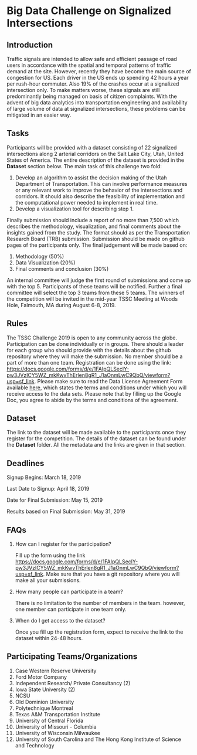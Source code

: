 # Big Data Challenge on Signalized Intersections
## Introduction

   Traffic signals are intended to allow safe and efficient passage of road users in accordance with the spatial and temporal patterns of traffic demand at the site. However, recently they have become the main source of congestion for US. Each driver in the US ends up spending 42 hours a year per rush-hour commuter. Also 19% of the crashes occur at a signalized intersection only. To make matters worse, these signals are still predominantly being managed on basis of citizen complaints. With the advent of big data analytics into transportation engineering and availability of large volume of data at signalized intersections, these problems can be mitigated in an easier way.
   
## Tasks   
   Participants will be provided with a dataset consisting of 22 signalized intersections along 2 arterial corridors on the Salt Lake City, Utah, United States of America. The entire description of the dataset is provided in the **Dataset** section below. 
   The main task of this challenge two fold:
   1. Develop an algorithm to assist the decision making of the Utah Department of Transportation. This can involve performance measures or any relevant work to improve the behavior of the intersections and corridors. It should also describe the feasibility of implementation and the computational power needed to implement in real time.
   2. Develop a visualization tool for describing step 1.
   
   Finally submission should include a report of no more than 7,500 which describes the methodology, visualization, and final comments about the insights gained from the study. The format should as per the Transportation Research Board (TRB) submission. Submission should be made on github pages of the participants only. The final judgement will be made based on:
   1. Methodology (50%)
   2. Data Visualization (20%)
   3. Final comments and conclusion (30%)
   
An internal committee will judge the first round of submissions and come up with the top 5. Participants of these teams will be notified. Further a final committee will select the top 3 teams from these 5 teams.
The winners of the competition will be invited in the mid-year TSSC Meeting at Woods Hole, Falmouth, MA during August 6-8, 2019.
   
## Rules
The TSSC Challenge 2019 is open to any community across the globe. Participation can be done individually or in groups. There should a leader for each group who should provide with the details about the github repository where they will make the submission. No member should be a part of more than one team. Registration can be done using the link: https://docs.google.com/forms/d/e/1FAIpQLSeclY-pw3JVzICY5WZ_mkKwvThErlen8gR1_J1aOnmLwC9QbQ/viewform?usp=sf_link. Please make sure to read the Data License Agreement Form available [here](https://github.com/TSSC2019/TSSC2019/blob/master/DataLicenseAgreement_TSSCChallenge2019.pdf), which states the terms and conditions under which you will receive access to the data sets. Please note that by filling up the Google Doc, you agree to abide by the terms and conditions of the agreement. 
## Dataset
   The link to the dataset will be made available to the participants once they register for the competition. The details of the dataset can be found under the **Dataset** folder. All the metadata and the links are given in that section.

## Deadlines 

Signup Begins: March 18, 2019

Last Date to Signup: April 18, 2019

Date for Final Submission: May 15, 2019

Results based on Final Submission: May 31, 2019


## FAQs
1. How can I register for the participation?

   Fill up the form using the link https://docs.google.com/forms/d/e/1FAIpQLSeclY-pw3JVzICY5WZ_mkKwvThErlen8gR1_J1aOnmLwC9QbQ/viewform?usp=sf_link. Make sure that you have a git repository where you will make all your submissions.
   
   
2. How many people can participate in a team?

   There is no limitation to the number of members in the team. however, one member can participate in one team only.
   
3. When do I get access to the dataset?

   Once you fill up the registration form, expect to receive the link to the dataset within 24-48 hours.
   
## Participating Teams/Organizations

1. Case Western Reserve University
2. Ford Motor Company
3. Independent Research/ Private Consultancy (2)
4. Iowa State University (2)
5. NCSU
6. Old Dominion University  
7. Polytechnique Montreal 
8. Texas A&M Transportation Institute 
9. University of Central Florida
10. University of Missouri - Columbia 
11. University of Wisconsin Milwaukee
12. University of South Carolina and The Hong Kong Institute of Science and Technology

